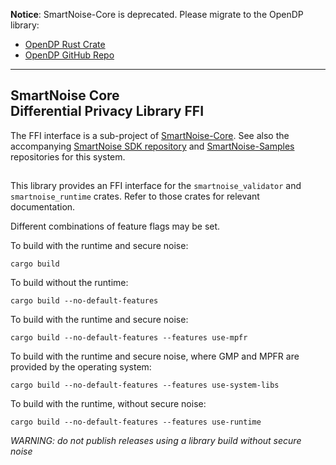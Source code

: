 **Notice**: SmartNoise-Core is deprecated. Please migrate to the OpenDP library:
- [OpenDP Rust Crate](https://crates.io/crates/opendp)
- [OpenDP GitHub Repo](https://github.com/opendp/opendp/)

----------------------------------------------------

## SmartNoise Core <br/> Differential Privacy Library FFI <br/>

The FFI interface is a sub-project of [SmartNoise-Core](https://github.com/opendp/smartnoise-core).
See also the accompanying [SmartNoise SDK repository](https://github.com/opendp/smartnoise-sdk) and [SmartNoise-Samples](https://github.com/opendp/smartnoise-samples) repositories for this system.

##

This library provides an FFI interface for the `smartnoise_validator` and `smartnoise_runtime` crates. Refer to those crates for relevant documentation.  

Different combinations of feature flags may be set.


To build with the runtime and secure noise:

    cargo build

To build without the runtime:

    cargo build --no-default-features

To build with the runtime and secure noise:

    cargo build --no-default-features --features use-mpfr

To build with the runtime and secure noise, where GMP and MPFR are provided by the operating system:

    cargo build --no-default-features --features use-system-libs

To build with the runtime, without secure noise:

    cargo build --no-default-features --features use-runtime

*WARNING: do not publish releases using a library build without secure noise*
